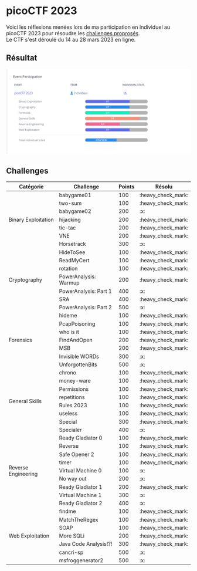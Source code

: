 # picoCTF 2023

Voici les réflexions menées lors de ma participation en individuel au picoCTF 2023 pour résoudre les [challenges proprosés](https://play.picoctf.org/practice?originalEvent=72).<br/>
Le CTF s'est déroulé du 14 au 28 mars 2023 en ligne.

## Résultat

![Photo finale des challenges résolus](score-final.png)

## Challenges

<table>
 <thead><tr><th>Catégorie</th><th>Challenge</th><th>Points</th><th>Résolu</th></tr></thead>
 <tbody>
   <tr><td rowspan=7>Binary Exploitation</td><td>babygame01</td><td>100</td><td>:heavy_check_mark:</td>
     <tr><td>two-sum</td><td>100</td><td>:heavy_check_mark:</td>
     <tr><td>babygame02</td><td>200</td><td>:x:</td>
     <tr><td>hijacking</td><td>200</td><td>:heavy_check_mark:</td>
     <tr><td>tic-tac</td><td>200</td><td>:heavy_check_mark:</td>
     <tr><td>VNE</td><td>200</td><td>:heavy_check_mark:</td>
     <tr><td>Horsetrack</td><td>300</td><td>:x:</td>
   <tr><td rowspan=7>Cryptography</td><td>HideToSee</td><td>100</td><td>:heavy_check_mark:</td>
     <tr><td>ReadMyCert</td><td>100</td><td>:heavy_check_mark:</td>
     <tr><td>rotation</td><td>100</td><td>:heavy_check_mark:</td>
     <tr><td>PowerAnalysis: Warmup</td><td>200</td><td>:heavy_check_mark:</td>
     <tr><td>PowerAnalysis: Part 1</td><td>400</td><td>:x:</td>
     <tr><td>SRA</td><td>400</td><td>:heavy_check_mark:</td>
     <tr><td>PowerAnalysis: Part 2</td><td>500</td><td>:x:</td>
   <tr><td rowspan=7>Forensics</td><td>hideme</td><td>100</td><td>:heavy_check_mark:</td>
     <tr><td>PcapPoisoning</td><td>100</td><td>:heavy_check_mark:</td>
     <tr><td>who is it</td><td>100</td><td>:heavy_check_mark:</td>
     <tr><td>FindAndOpen</td><td>200</td><td>:heavy_check_mark:</td>
     <tr><td>MSB</td><td>200</td><td>:heavy_check_mark:</td>
     <tr><td>Invisible WORDs</td><td>300</td><td>:x:</td>
     <tr><td>UnforgottenBits</td><td>500</td><td>:x:</td>
   <tr><td rowspan=8>General Skills</td><td>chrono</td><td>100</td><td>:heavy_check_mark:</td>
     <tr><td>money-ware</td><td>100</td><td>:heavy_check_mark:</td>
     <tr><td>Permissions</td><td>100</td><td>:heavy_check_mark:</td>
     <tr><td>repetitions</td><td>100</td><td>:heavy_check_mark:</td>
     <tr><td>Rules 2023</td><td>100</td><td>:heavy_check_mark:</td>
     <tr><td>useless</td><td>100</td><td>:heavy_check_mark:</td>
     <tr><td>Special</td><td>300</td><td>:heavy_check_mark:</td>
     <tr><td>Specialer</td><td>400</td><td>:x:</td>
   <tr><td rowspan=9>Reverse Engineering</td><td>Ready Gladiator 0</td><td>100</td><td>:heavy_check_mark:</td>
     <tr><td>Reverse</td><td>100</td><td>:heavy_check_mark:</td>
     <tr><td>Safe Opener 2</td><td>100</td><td>:heavy_check_mark:</td>
     <tr><td>timer</td><td>100</td><td>:heavy_check_mark:</td>
     <tr><td>Virtual Machine 0</td><td>100</td><td>:x:</td>
     <tr><td>No way out</td><td>200</td><td>:x:</td>
     <tr><td>Ready Gladiator 1</td><td>200</td><td>:heavy_check_mark:</td>
     <tr><td>Virtual Machine 1</td><td>300</td><td>:x:</td>
     <tr><td>Ready Gladiator 2</td><td>400</td><td>:x:</td>
   <tr><td rowspan=7>Web Exploitation</td><td>findme</td><td>100</td><td>:heavy_check_mark:</td>
     <tr><td>MatchTheRegex</td><td>100</td><td>:heavy_check_mark:</td>
     <tr><td>SOAP</td><td>100</td><td>:heavy_check_mark:</td>
     <tr><td>More SQLi</td><td>200</td><td>:heavy_check_mark:</td>
     <tr><td>Java Code Analysis!?!</td><td>300</td><td>:heavy_check_mark:</td>
     <tr><td>cancri-sp</td><td>500</td><td>:x:</td>
     <tr><td>msfroggenerator2</td><td>500</td><td>:x:</td>
 </tbody>
</table>

